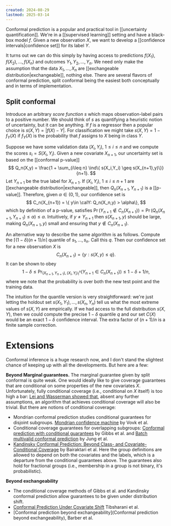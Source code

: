```yaml
---
created: 2024-08-29
lastmod: 2025-03-14
---
```



Conformal prediction is a popular and practical tool in [[uncertainty quantification]]. We're in a [[supervised learning]] setting and have a black-box model $f$. Given a new observation $X$, we want to develop a [[confidence intervals|confidence set]] for its label $Y$. 

It turns out we can do this simply by having access to predictions $f(X_1), f(X_2), \dots, f(X_n)$ and outcomes $Y_1, Y_2, \dots, Y_n$. We need only make the assumption that the data $X_1, \dots, X_n$ are [[exchangeable distribution|exchangeable]], nothing else. There are several flavors of conformal prediction, split conformal being the easiest both conceptually and in terms of implementation. 

## Split conformal 
Introduce an arbitrary _score function_ $s$ which maps observation-label pairs to a positive number. We should think of $s$ as quantifying a heuristic notion of uncertainty, but it can be anything. If $f$ is a regressor then a popular choice is $s(X, Y) = |f(X) - Y|$. For classification we might take $s(X,Y) = 1 - f_Y(X)$ if $f_Y(X)$ is the probability that $f$ assigns to $X$ being in class $Y$. 

Suppose we have some validation data $(X_i,Y_i)$, $1\leq i\leq n$ and we compute the scores $s_i = S(X_i,Y_i)$.  Given a new covariate $X_{n+1}$, our uncertainty set is based on the [[conformal p-value]]
$$
Q_n(X,y) = \frac{1 + \sum_{i\leq n} \ind\{ s(X_i,Y_i) \geq s(X_{n+1},y)\}}{n+1}.
$$
Let $Y_{n+1}$ be the true label for $X_{n+1}$. If $(X_i,Y_i)$, $1\leq i\leq n+1$ are [[exchangeable distribution|exchangeable]], then $Q_n(X_{n+1}, Y_{n+1})$ is a [[p-value]]. Therefore, given $\alpha\in(0,1)$, our confidence set is 
$$
C_n(X_{n+1}) = \{ y\in \calY: Q_n(X_n,y) > \alpha\},
$$
which by definition of a p-value, satisfies $\Pr(Y_{n+1} \notin C_n(X_{n+1})) = \Pr(Q_ n(X_{n+1},Y_{n+1}) \leq \alpha) \leq \alpha$. 
Intuitively, if $y\neq Y_{n+1}$ then $s(X_{n+1}, y)$ should be large, making $Q_n(X_{n+1},y)$ small and ensuring that $y\notin C_n(X_{n+1})$. 

An alternative way to describe the same algorithm is as follows. Compute the $\lceil (1-\delta)(n+1)/n\rceil$ quantile of $s_1,\dots,s_n$. Call this $q$. Then our confidence set for a new observation $X$ is
$$
C_n(X_{n+1}) = \{y: s(X,y)\leq q\}.
$$
It can be shown to obey
$$
1-\delta\leq \Pr_{(X_{n+1},Y_{n+1}), (X_i,Y_i)_1^n}(Y_{n+1}\in C_n(X_{n+1}))\leq 1-\delta + 1/n,
$$
where we note that the probability is over both the new test point and the training data.

The intuition for the quantile version is very straightforward: we're just letting the holdout set $s(X_1,Y_1),\dots,s(X_n,Y_n)$ tell us what the most extreme values of $s(X,Y)$ are empirically. If we had access to the full distribution $s(X,Y)$, then we could compute the precise $1-\delta$ quantile $q$ and our set $C(X)$ would be an exact $1-\delta$ confidence interval. The extra factor of $(n+1)/n$ is a finite sample correction. 

# Extensions 
Conformal inference is a huge research now, and I don't stand the slightest chance of keeping up with all the developments. But here are a few: 

**Beyond Marginal guarantees.** The marginal guarantee given by split conformal is quite weak. One would ideally like to give coverage guarantees that are conditional on some properties of the new covariates $X$. Unfortunately, fully conditional coverage (i.e., conditional on $X$ itself) is too high a bar: [Lei and Wasserman showed that](https://www.stat.cmu.edu/~ryantibs/statml/lectures/Lei-Wasserman.pdf), absent any further assumptions, an algorithm that achieves conditional coverage will also be trivial. But there are notions of conditional coverage: 
- Mondrian conformal prediction studies conditional guarantees for disjoint subgroups. [Mondrian confidence machine](https://algolabs.com/wp-content/uploads/2023/04/mcm-1.pdf) by Vovk et al. 
- Conditional coverage guarantees for overlapping subgroups: [Conformal prediction with conditional guarantees](https://arxiv.org/pdf/2305.12616) by Gibbs et al. and [Batch multivalid conformal prediction](https://arxiv.org/pdf/2209.15145) by Jung et al. 
- [Kandinsky Conformal Prediction: Beyond Class- and Covariate-Conditional Coverage](https://arxiv.org/pdf/2502.17264) by Bairaktari et al. Here the group definitions are allowed to depend on both the covariates and the labels, which is a departure from the conditional guarantees above. The guarantees also hold for fractional groups (i.e., membership in a group is not binary, it's probabilistic). 

**Beyond exchangeability**
- The conditional coverage methods of Gibbs et al. and Kandinsky conformal prediction allow guarantees to be given under distribution shift. 
- [Conformal Prediction Under Covariate Shift](https://proceedings.neurips.cc/paper/2019/file/8fb21ee7a2207526da55a679f0332de2-Paper.pdf) Tibsharani et al. 
- [Conformal prediction beyond exchangeability](Conformal prediction beyond exchangeability), Barber et al. 
